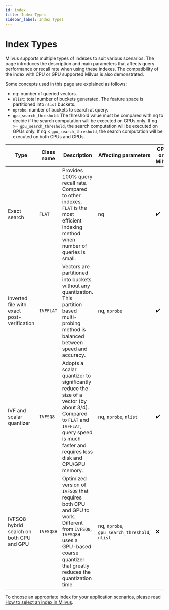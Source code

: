 ```yaml
---
id: index
title: Index Types
sidebar_label: Index Types
---
```


# Index Types

Milvus supports multiple types of indexes to suit various scenarios. The page introduces the description and main parameters that affects query performance or recall rate when using these indexes. The compatibility of the index with CPU or GPU supported Milvus is also demonstrated.

Some concepts used in this page are explained as follows:

- nq: number of queried vectors.
- `nlist`: total number of buckets generated. The feature space is partitioned into `nlist` buckets. 
- `nprobe`: number of buckets to search at query.
- `gpu_search_threshold`: The threshold value must be compared with nq to decide if the search computation will be executed on GPUs only. If nq >= `gpu_search_threshold`, the search computation will be executed on GPUs only. If nq < `gpu_search_threshold`, the search computation will be executed on both CPUs and GPUs.

| Type                                       | Class name | Description                                                  | Affecting parameters                          | CPU-only Milvus    | GPU-enabled Milvus |
| ------------------------------------------ | ---------- | ------------------------------------------------------------ | --------------------------------------------- | ------------------ | ------------------ |
| Exact search                               | `FLAT`     | Provides 100% query recall rate. Compared to other indexes, `FLAT` is the most efficient indexing method when number of queries is small. | nq                                            | :heavy_check_mark: | :heavy_check_mark: |
| Inverted file with exact post-verification | `IVFFLAT`  | Vectors are partitioned into buckets without any quantization. This partition based multi-probing method is balanced between speed and accuracy. | nq, `nprobe`                                  | :heavy_check_mark: | :heavy_check_mark: |
| IVF and scalar quantizer                   | `IVFSQ8`   | Adopts a scalar quantizer to significantly reduce the size of a vector (by about 3/4). Compared to `FLAT` and `IVFFLAT`, query speed is much faster and requires less disk and CPU/GPU memory. | nq, `nprobe`, `nlist`                         | :heavy_check_mark: | :heavy_check_mark: |
| IVFSQ8 hybrid search on both CPU and GPU   | `IVFSQ8H`  | Optimized version of `IVFSQ8` that requires both CPU and GPU to work. Different from `IVFSQ8`,  `IVFSQ8H` uses a GPU-based coarse quantizer that greatly reduces the quantization time. | nq, `nprobe`, `gpu_search_threshold`, `nlist` | :x:                | :heavy_check_mark: |

To choose an appropriate index for your application scenarios, please read [How to select an index in Milvus](https://medium.com/@milvusio/how-to-choose-an-index-in-milvus-4f3d15259212).


